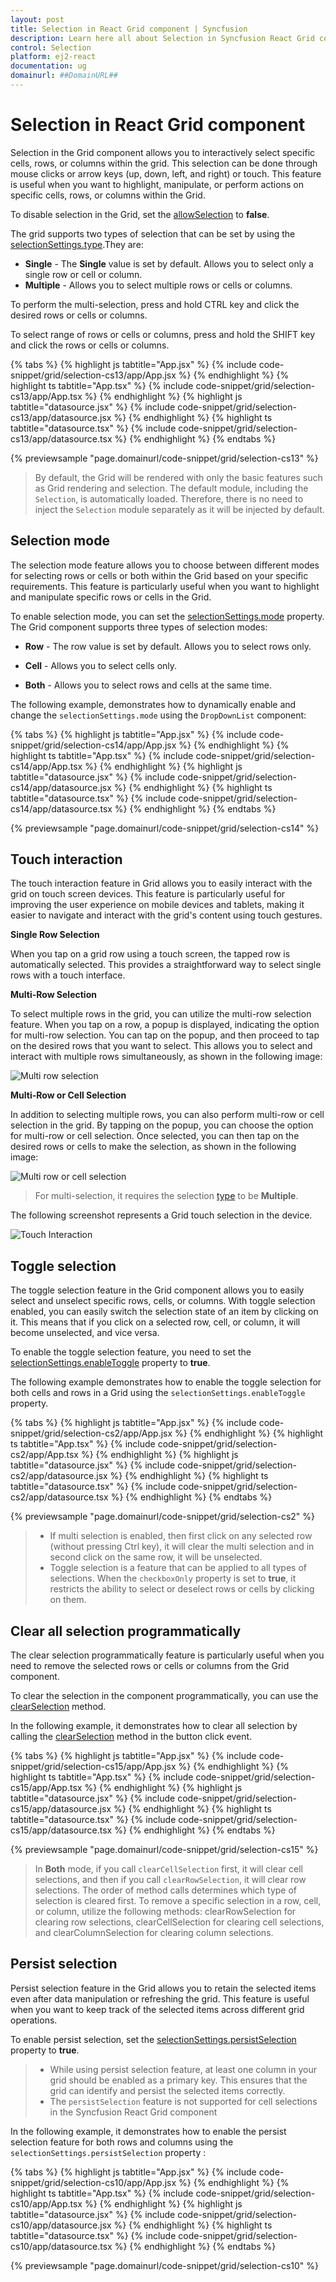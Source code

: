 ```yaml
---
layout: post
title: Selection in React Grid component | Syncfusion
description: Learn here all about Selection in Syncfusion React Grid component of Syncfusion Essential JS 2 and more.
control: Selection 
platform: ej2-react
documentation: ug
domainurl: ##DomainURL##
---
```


# Selection in React Grid component

Selection in the Grid component allows you to interactively select specific cells, rows, or columns within the grid. This selection can be done through mouse clicks or arrow keys (up, down, left, and right) or touch. This feature is useful when you want to highlight, manipulate, or perform actions on specific  cells, rows, or columns within the Grid.

To disable selection in the Grid, set the [allowSelection](https://ej2.syncfusion.com/react/documentation/api/grid/#allowselection) to **false**.

The grid supports two types of selection that can be set by using the [selectionSettings.type](https://ej2.syncfusion.com/react/documentation/api/grid/selectionSettings/#type).They are:

* **Single** - The **Single** value is set by default. Allows you to select only a single row or cell or column.
* **Multiple** - Allows you to select multiple rows or cells or columns.

To perform the multi-selection, press and hold CTRL key and click the desired rows or cells or columns.

To select range of rows or cells or columns, press and hold the SHIFT key and click the rows or cells or columns.

{% tabs %}
{% highlight js tabtitle="App.jsx" %}
{% include code-snippet/grid/selection-cs13/app/App.jsx %}
{% endhighlight %}
{% highlight ts tabtitle="App.tsx" %}
{% include code-snippet/grid/selection-cs13/app/App.tsx %}
{% endhighlight %}
{% highlight js tabtitle="datasource.jsx" %}
{% include code-snippet/grid/selection-cs13/app/datasource.jsx %}
{% endhighlight %}
{% highlight ts tabtitle="datasource.tsx" %}
{% include code-snippet/grid/selection-cs13/app/datasource.tsx %}
{% endhighlight %}
{% endtabs %}

 {% previewsample "page.domainurl/code-snippet/grid/selection-cs13" %}

> By default, the Grid will be rendered with only the basic features such as Grid rendering and selection. The default module, including the `Selection`, is automatically loaded. Therefore, there is no need to inject the `Selection` module separately as it will be injected by default.

## Selection mode

The selection mode feature allows you to choose between different modes for selecting rows or cells or both within the Grid based on your specific requirements. This feature is particularly useful when you want to highlight and manipulate specific rows or cells in the Grid.

To enable selection mode, you can set the [selectionSettings.mode](https://ej2.syncfusion.com/react/documentation/api/grid/selectionSettings/#mode) property. The Grid component supports three types of selection modes:

* **Row** - The row value is set by default. Allows you to select rows only.

* **Cell** - Allows you to select cells only.

* **Both** - Allows you to select rows and cells at the same time.

The following example, demonstrates how to dynamically enable and change the `selectionSettings.mode` using the `DropDownList` component:

{% tabs %}
{% highlight js tabtitle="App.jsx" %}
{% include code-snippet/grid/selection-cs14/app/App.jsx %}
{% endhighlight %}
{% highlight ts tabtitle="App.tsx" %}
{% include code-snippet/grid/selection-cs14/app/App.tsx %}
{% endhighlight %}
{% highlight js tabtitle="datasource.jsx" %}
{% include code-snippet/grid/selection-cs14/app/datasource.jsx %}
{% endhighlight %}
{% highlight ts tabtitle="datasource.tsx" %}
{% include code-snippet/grid/selection-cs14/app/datasource.tsx %}
{% endhighlight %}
{% endtabs %}

 {% previewsample "page.domainurl/code-snippet/grid/selection-cs14" %}

## Touch interaction

The touch interaction feature in Grid allows you to easily interact with the grid on touch screen devices. This feature is particularly useful for improving the user experience on mobile devices and tablets, making it easier to navigate and interact with the grid's content using touch gestures.

**Single Row Selection**

When you tap on a grid row using a touch screen, the tapped row is automatically selected. This provides a straightforward way to select single rows with a touch interface.

**Multi-Row Selection**

To select multiple rows in the grid, you can utilize the multi-row selection feature. When you tap on a row, a popup is displayed, indicating the option for multi-row selection. You can tap on the popup, and then proceed to tap on the desired rows that you want to select. This allows you to select and interact with multiple rows simultaneously, as shown in the following image:

![Multi row selection](../images/selection.jpg) 

**Multi-Row or Cell Selection**

In addition to selecting multiple rows, you can also perform multi-row or cell selection in the grid. By tapping on the popup, you can choose the option for multi-row or cell selection. Once selected, you can then tap on the desired rows or cells to make the selection, as shown in the following image:

![Multi row or cell selection](../images/mselection.jpg)

> For multi-selection, it requires the selection [type](https://ej2.syncfusion.com/react/documentation/api/grid/selectionSettings/#type) to be **Multiple**.

The following screenshot represents a Grid touch selection in the device.

![Touch Interaction](../images/touch-selection.jpg)

## Toggle selection

The toggle selection feature in the Grid component allows you to easily select and unselect specific rows, cells, or columns. With toggle selection enabled, you can easily switch the selection state of an item by clicking on it. This means that if you click on a selected row, cell, or column, it will become unselected, and vice versa.

To enable the toggle selection feature, you need to set the [selectionSettings.enableToggle](https://ej2.syncfusion.com/react/documentation/api/grid/selectionSettings/#enabletoggle) property to **true**.

The following example demonstrates how to enable the toggle selection for both cells and rows in a Grid using the `selectionSettings.enableToggle` property.

{% tabs %}
{% highlight js tabtitle="App.jsx" %}
{% include code-snippet/grid/selection-cs2/app/App.jsx %}
{% endhighlight %}
{% highlight ts tabtitle="App.tsx" %}
{% include code-snippet/grid/selection-cs2/app/App.tsx %}
{% endhighlight %}
{% highlight js tabtitle="datasource.jsx" %}
{% include code-snippet/grid/selection-cs2/app/datasource.jsx %}
{% endhighlight %}
{% highlight ts tabtitle="datasource.tsx" %}
{% include code-snippet/grid/selection-cs2/app/datasource.tsx %}
{% endhighlight %}
{% endtabs %}

 {% previewsample "page.domainurl/code-snippet/grid/selection-cs2" %}

> * If multi selection is enabled, then first click on any selected row (without pressing Ctrl key), it will clear the multi selection and in second click on the same row, it will be unselected.
>* Toggle selection is a feature that can be applied to all types of selections. When the `checkboxOnly` property is set to **true**, it restricts the ability to select or deselect rows or cells by clicking on them.

## Clear all selection programmatically

The clear selection programmatically feature is particularly useful when you need to remove the selected rows or cells or columns from the Grid component.

To clear the selection in the component programmatically, you can use the [clearSelection](https://ej2.syncfusion.com/react/documentation/api/grid/#clearselection)  method. 

In the following example, it demonstrates how to clear all selection by calling the [clearSelection](https://ej2.syncfusion.com/react/documentation/api/grid/#clearselection) method in the button click event.

{% tabs %}
{% highlight js tabtitle="App.jsx" %}
{% include code-snippet/grid/selection-cs15/app/App.jsx %}
{% endhighlight %}
{% highlight ts tabtitle="App.tsx" %}
{% include code-snippet/grid/selection-cs15/app/App.tsx %}
{% endhighlight %}
{% highlight js tabtitle="datasource.jsx" %}
{% include code-snippet/grid/selection-cs15/app/datasource.jsx %}
{% endhighlight %}
{% highlight ts tabtitle="datasource.tsx" %}
{% include code-snippet/grid/selection-cs15/app/datasource.tsx %}
{% endhighlight %}
{% endtabs %}

 {% previewsample "page.domainurl/code-snippet/grid/selection-cs15" %}

> In **Both** mode, if you call `clearCellSelection` first, it will clear cell selections, and then if you call `clearRowSelection`, it will clear row selections. The order of method calls determines which type of selection is cleared first.
> To remove a specific selection in a row, cell, or column, utilize the following methods: clearRowSelection for clearing row selections, clearCellSelection for clearing cell selections, and clearColumnSelection for clearing column selections.

## Persist selection 

Persist selection feature in the Grid allows you to retain the selected items even after data manipulation or refreshing the grid. This feature is useful when you want to keep track of the selected items across different grid operations.

To enable persist selection, set the [selectionSettings.persistSelection](https://ej2.syncfusion.com/react/documentation/api/grid/selectionSettings/#persistselection) property to **true**.

> * While using persist selection feature, at least one column in your grid should be enabled as a primary key. This ensures that the grid can identify and persist the selected items correctly.
>* The `persistSelection` feature is not supported for cell selections in the Syncfusion React Grid component

In the following example, it demonstrates how to enable the persist selection feature for both rows and columns using the `selectionSettings.persistSelection` property :

{% tabs %}
{% highlight js tabtitle="App.jsx" %}
{% include code-snippet/grid/selection-cs10/app/App.jsx %}
{% endhighlight %}
{% highlight ts tabtitle="App.tsx" %}
{% include code-snippet/grid/selection-cs10/app/App.tsx %}
{% endhighlight %}
{% highlight js tabtitle="datasource.jsx" %}
{% include code-snippet/grid/selection-cs10/app/datasource.jsx %}
{% endhighlight %}
{% highlight ts tabtitle="datasource.tsx" %}
{% include code-snippet/grid/selection-cs10/app/datasource.tsx %}
{% endhighlight %}
{% endtabs %}

 {% previewsample "page.domainurl/code-snippet/grid/selection-cs10" %}
